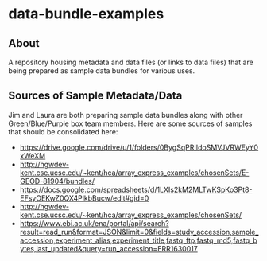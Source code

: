 # data-bundle-examples

## About

A repository housing metadata and data files (or links to data files) that are being prepared as sample data bundles for various uses.

## Sources of Sample Metadata/Data

Jim and Laura are both preparing sample data bundles along with other Green/Blue/Purple box team members.  Here are some sources of samples that should be consolidated here:

* https://drive.google.com/drive/u/1/folders/0BygSqPRIIdoSMVJVRWEyY0xWeXM
* http://hgwdev-kent.cse.ucsc.edu/~kent/hca/array_express_examples/chosenSets/E-GEOD-81904/bundles/
* https://docs.google.com/spreadsheets/d/1LXIs2kM2MLTwKSpKo3Pt8-EFsyOEKwZ0QX4PlkbBucw/edit#gid=0
* http://hgwdev-kent.cse.ucsc.edu/~kent/hca/array_express_examples/chosenSets/
* https://www.ebi.ac.uk/ena/portal/api/search?result=read_run&format=JSON&limit=0&fields=study_accession,sample_accession,experiment_alias,experiment_title,fastq_ftp,fastq_md5,fastq_bytes,last_updated&query=run_accession=ERR1630017
